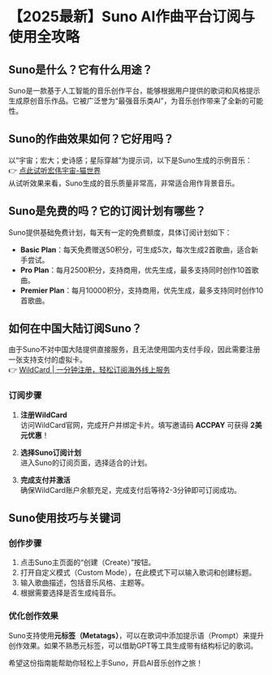 # 【2025最新】Suno AI作曲平台订阅与使用全攻略

## Suno是什么？它有什么用途？

Suno是一款基于人工智能的音乐创作平台，能够根据用户提供的歌词和风格提示生成原创音乐作品。它被广泛誉为“最强音乐类AI”，为音乐创作带来了全新的可能性。

## Suno的作曲效果如何？它好用吗？

以“宇宙；宏大；史诗感；星际穿越”为提示词，以下是Suno生成的示例音乐：  
👉 [点此试听宏伟宇宙-猫世界](https://suno.com/song/9c5c8179-7c39-45b8-abbe-b61cf045c4ce)  
从试听效果来看，Suno生成的音乐质量非常高，非常适合用作背景音乐。

## Suno是免费的吗？它的订阅计划有哪些？

Suno提供基础免费计划，每天有一定的免费额度，具体订阅计划如下：

- **Basic Plan**：每天免费赠送50积分，可生成5次，每次生成2首歌曲，适合新手尝试。
- **Pro Plan**：每月2500积分，支持商用，优先生成，最多支持同时创作10首歌曲。
- **Premier Plan**：每月10000积分，支持商用，优先生成，最多支持同时创作10首歌曲。

## 如何在中国大陆订阅Suno？

由于Suno不对中国大陆提供直接服务，且无法使用国内支付手段，因此需要注册一张支持支付的虚拟卡。  
👉 [WildCard | 一分钟注册，轻松订阅海外线上服务](https://bbtdd.com/WildCard)

### 订阅步骤

1. **注册WildCard**  
   访问WildCard官网，完成开户并绑定卡片。填写邀请码 **ACCPAY** 可获得 **2美元优惠**！

2. **选择Suno订阅计划**  
   进入Suno的订阅页面，选择适合的计划。

3. **完成支付并激活**  
   确保WildCard账户余额充足，完成支付后等待2-3分钟即可订阅成功。

## Suno使用技巧与关键词

### 创作步骤

1. 点击Suno主页面的“创建（Create）”按钮。
2. 打开自定义模式（Custom Mode），在此模式下可以输入歌词和创建标题。
3. 输入歌曲描述，包括音乐风格、主题等。
4. 根据需要选择是否生成纯音乐。

### 优化创作效果

Suno支持使用**元标签（Metatags）**，可以在歌词中添加提示语（Prompt）来提升创作效果。如果不熟悉元标签，可以借助GPT等工具生成带有结构标记的歌词。

希望这份指南能帮助你轻松上手Suno，开启AI音乐创作之旅！
